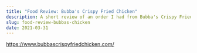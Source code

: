 ```yaml
---
title: "Food Review: Bubba's Crispy Fried Chicken"
description: A short review of an order I had from Bubba's Crispy Fried Chicken in Toronto.
slug: food-review-bubbas-chicken
date: 2021-03-31
---
```




https://www.bubbascrispyfriedchicken.com/